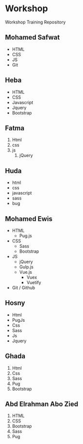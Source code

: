# Workshop
Workshop Training Repository

## Mohamed Safwat
* HTML
* CSS
* JS
* Git

<!-- Heba Salem -->
## Heba
* HTML
* CSS
* Javascript
* Jquery
* Bootstrap

<!-- Fatma Ragab-->
## Fatma
1. Html
1. css
1. js
   1. jQuery
   
## Huda
* html
* css
* javascript
* sass
* bug

## Mohamed Ewis
- HTML
   - Pug.js
- CSS
   - Sass
   - Bootstrap
- JS
   - jQuery
   - Gulp.js
   - Vue.js
      - Vuex
      - Vuetify
- Git / Github

<!-- Hosny A.Barakat -->
## Hosny
- Html
 - PugJs
- Css
 - Sass
- Js
 - Jquery

<!-- Ghada Abdelkader-->
## Ghada
 1. Html
 2. Css
 3. Sass
 4. Pug
 5. Bootstrap

## Abd Elrahman Abo Zied
1. HTML
1. CSS
1. Bootstrap
1. Sass
1. Pug
